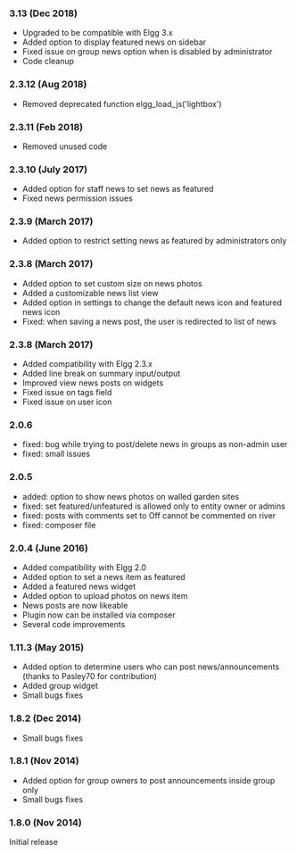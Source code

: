 ### 3.13 (Dec 2018)
- Upgraded to be compatible with Elgg 3.x
- Added option to display featured news on sidebar
- Fixed issue on group news option when is disabled by administrator
- Code cleanup 

### 2.3.12	(Aug 2018)
- Removed deprecated function elgg_load_js('lightbox')

### 2.3.11 (Feb 2018)
- Removed unused code

### 2.3.10 (July 2017)
- Added option for staff news to set news as featured
- Fixed news permission issues

### 2.3.9 (March 2017)
- Added option to restrict setting news as featured by administrators only

### 2.3.8 (March 2017)
- Added option to set custom size on news photos
- Added a customizable news list view
- Added option in settings to change the default news icon and featured news icon
- Fixed: when saving a news post, the user is redirected to list of news

### 2.3.8 (March 2017)
- Added compatibility with Elgg 2.3.x
- Added line break on summary input/output 
- Improved view news posts on widgets
- Fixed issue on tags field
- Fixed issue on user icon

### 2.0.6 
- fixed: bug while trying to post/delete news in groups as non-admin user
- fixed: small issues

### 2.0.5
- added: option to show news photos on walled garden sites
- fixed: set featured/unfeatured is allowed only to entity owner or admins
- fixed: posts with comments set to Off cannot be commented on river
- fixed: composer file

### 2.0.4 (June 2016)
- Added compatibility with Elgg 2.0
- Added option to set a news item as featured
- Added a featured news widget 
- Added option to upload photos on news item
- News posts are now likeable 
- Plugin now can be installed via composer
- Several code improvements

### 1.11.3 (May 2015)
- Added option to determine users who can post news/announcements (thanks to Pasley70 for contribution)
- Added group widget
- Small bugs fixes

### 1.8.2 (Dec 2014)
- Small bugs fixes

### 1.8.1 (Nov 2014)
- Added option for group owners to post announcements inside group only
- Small bugs fixes

### 1.8.0 (Nov 2014)
Initial release 






